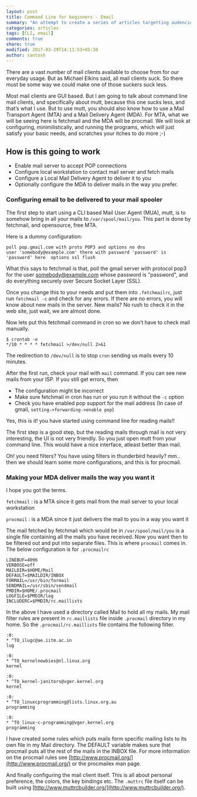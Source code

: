 ```yaml
---
layout: post
title: Command Line for beginners - Email
summary: "An attempt to create a series of articles targetting audencies who are beginning their command line journey. This post speaks about how to setup your email and view mails in a command line client."
categories: articles
tags: [CLI, email]
comments: true
share: true
modified: 2017-03-29T14:11:53+05:30
author: santosh
---
```


There are a vast number of mail clients available to choose from for our
everyday usage. But as Michael Elkins said, all mail clients suck. So there must
be some way we could make one of those suckers suck less.

Most mail clients are GUI based. But I am going to talk about command line mail
clients, and specifically about mutt, because this one sucks less, and that’s
what I use. But to use mutt, you should also know how to use a Mail Transport
Agent (MTA) and a Mail Delivery Agent (MDA). For MTA, what we will be seeing
here is fetchmail and the MDA will be procmail. We will look at configuring,
minimilistically, and running the programs, which will just satisfy your basic
needs, and scratches your itches to do more ;-)

## How is this going to work

- Enable mail server to accept POP connections
- Configure local workstation to contact mail server and fetch mails
- Configure a Local Mail Delivery Agent to deliver it to you
- Optionally configure the MDA to deliver mails in the way you prefer.

### Configuring email to be delivered to your mail spooler

The first step to start using a CLI based Mail User Agent (MUA), mutt, is to
somehow bring in all your mails to `/var/spool/mail/you`. This part is done by
fetchmail, and opensource, free MTA.

Here is a dummy configuration:

```
poll pop.gmail.com with proto POP3 and options no dns
user 'somebody@example.com' there with password 'password' is 'password' here  options ssl flush
```

What this says to fetchmail is that, poll the gmail server with protocol pop3
for the user somebody@example.com whose password is "password", and do
everything securely over Secure Socket Layer (SSL).

Once you change this to your needs and put them into `.fetchmailrc`, just run
`fetchmail -c` and check for any errors. If there are no errors, you will know
about new mails in the server. New mails? No rush to check it in the web site,
just wait, we are almost done.

Now lets put this fetchmail command in cron so we don’t have to check mail
manually.

```console
$ crontab -e
*/10 * * * * fetchmail >/dev/null 2>&1
```

The redirection to `/dev/null` is to stop `cron` sending us mails every 10
minutes.

After the first run, check your mail with `mail` command. If you can see new
mails from your ISP. If you still get errors, then

- The configuration might be incorrect
- Make sure fetchmail in cron has run or you run it without the `-c` option
- Check you have enabled pop support for the mail address (In case of gmail,
  `setting->forwarding->enable pop`)

Yes, this is it! you have started using command line for reading mails!!

The first step is a good step, but the reading mails through mail is not very
interesting, the UI is not very friendly. So you just open mutt from your
command line. This would have a nice interface, atleast better than mail.

Oh! you need filters? You have using filters in thunderbird heavily? mm.. then
we should learn some more configurations, and this is for procmail.

### Making your MDA deliver mails the way you want it

I hope you got the terms.

`fetchmail`
: is a MTA since it gets mail from the mail server to your local workstation

`procmail`
: is a MDA since it just delivers the mail to you in a way you want it

The mail fetched by fetchmail which would be in `/var/spool/mail/you` is a single
file containing all the mails you have received. Now you want then to be
filtered out and put into separate files. This is where `procmail` comes in. The
below configuration is for `.procmailrc`

```
LINEBUF=4096
VERBOSE=off
MAILDIR=$HOME/Mail
DEFAULT=$MAILDIR/INBOX
FORMAIL=/usr/bin/formail
SENDMAIL=/usr/sbin/sendmail 
PMDIR=$HOME/.procmail
LOGFILE=$PMDIR/log
INCLUDERC=$PMDIR/rc.maillists
```

In the above I have used a directory called Mail to hold all my mails. My mail
filter rules are present in `rc.maillists` file inside `.procmail` directory in my
home. So the `.procmail/rc.maillists` file contains the following filter.

```
:0:
* ^TO_ilugc@ae.iitm.ac.in
lug

:0:
* ^TO_kernelnewbies@nl.linux.org
kernel

:0:
* ^TO_kernel-janitors@vger.kernel.org
kernel

:0:
* ^TO_linuxcprogramming@lists.linux.org.au
programming

:0:
* ^TO_linux-c-programming@vger.kernel.org
programming
```

I have created some rules which puts mails form specific mailing lists to its
own file in my Mail directory. The DEFAULT variable makes sure that procmail
puts all the rest of the mails in the INBOX file. For more information on the
procmail rules see [http://www.procmail.org/](http://www.procmail.org/) or the
procmailex man page.

And finally configuring the mail client itself. This is all about personal
preference, the colors, the key bindings etc. The `.muttrc` file itself can be
built using [http://www.muttrcbuilder.org/](http://www.muttrcbuilder.org/).
